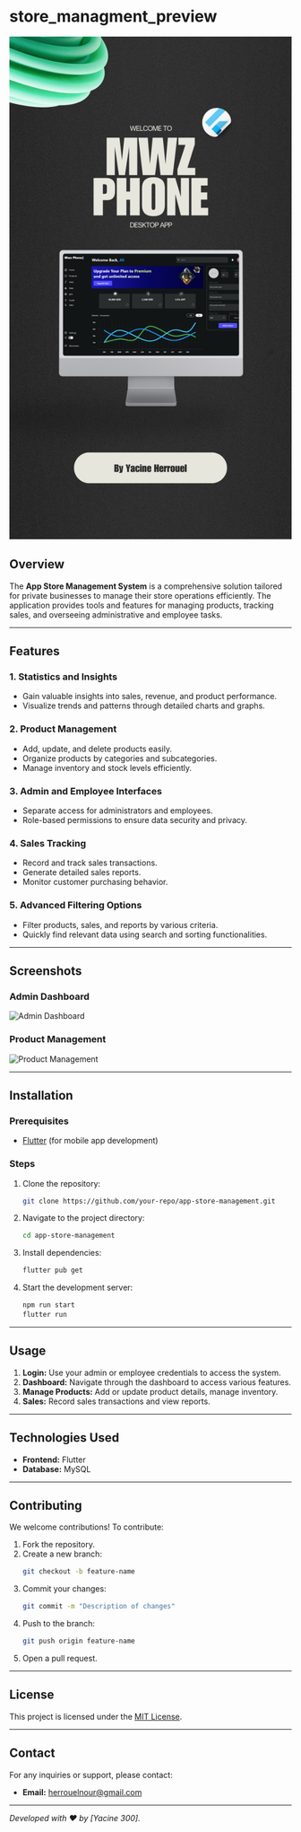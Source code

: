 # store_managment_preview

![App Logo](https://github.com/Yacine300/store_managment_preview/blob/main/store_managment_preview.png)

## Overview
The **App Store Management System** is a comprehensive solution tailored for private businesses to manage their store operations efficiently. The application provides tools and features for managing products, tracking sales, and overseeing administrative and employee tasks.

---

## Features

### 1. **Statistics and Insights**
- Gain valuable insights into sales, revenue, and product performance.
- Visualize trends and patterns through detailed charts and graphs.

### 2. **Product Management**
- Add, update, and delete products easily.
- Organize products by categories and subcategories.
- Manage inventory and stock levels efficiently.

### 3. **Admin and Employee Interfaces**
- Separate access for administrators and employees.
- Role-based permissions to ensure data security and privacy.

### 4. **Sales Tracking**
- Record and track sales transactions.
- Generate detailed sales reports.
- Monitor customer purchasing behavior.

### 5. **Advanced Filtering Options**
- Filter products, sales, and reports by various criteria.
- Quickly find relevant data using search and sorting functionalities.

---

## Screenshots

### Admin Dashboard
![Admin Dashboard](https://github.com/Yacine300/store_managment_preview/blob/main/Capture%20d'%C3%A9cran%202024-08-18%20181115.png)

### Product Management
![Product Management](assets/product_management.png)

---

## Installation

### Prerequisites

- [Flutter](https://flutter.dev/) (for mobile app development)


### Steps
1. Clone the repository:
   ```bash
   git clone https://github.com/your-repo/app-store-management.git
   ```
2. Navigate to the project directory:
   ```bash
   cd app-store-management
   ```
3. Install dependencies:
   ```bash
   flutter pub get
   ```
5. Start the development server:
   ```bash
   npm run start
   flutter run
   ```

---

## Usage

1. **Login:** Use your admin or employee credentials to access the system.
2. **Dashboard:** Navigate through the dashboard to access various features.
3. **Manage Products:** Add or update product details, manage inventory.
4. **Sales:** Record sales transactions and view reports.

---

## Technologies Used

- **Frontend:** Flutter
- **Database:** MySQL

---

## Contributing

We welcome contributions! To contribute:
1. Fork the repository.
2. Create a new branch:
   ```bash
   git checkout -b feature-name
   ```
3. Commit your changes:
   ```bash
   git commit -m "Description of changes"
   ```
4. Push to the branch:
   ```bash
   git push origin feature-name
   ```
5. Open a pull request.

---

## License

This project is licensed under the [MIT License](LICENSE).

---

## Contact

For any inquiries or support, please contact:
- **Email:** herrouelnour@gmail.com


---

_Developed with ❤️ by [Yacine 300]._
